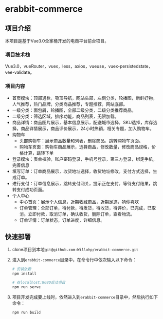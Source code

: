 # erabbit-commerce

## 项目介绍

本项目是基于Vue3.0全家桶开发的电商平台前台项目。

### 项目技术栈

Vue3.0，vueRouter，vuex，less，axios，vueuse，vuex-persistedstate，vee-validate。

### 项目内容

- 首页模块：顶部通栏，吸顶导航，网站头部，左侧分类，轮播图，新鲜好物，人气推荐，热门品牌，分类商品推荐，专题推荐，网站底部。
- 一级分类：面包屑，轮播图，全部二级分类，二级分类推荐商品。
- 二级分类：筛选区域，排序功能，商品列表，无限加载。
- 商品详情：商品图片展示，基本信息展示，配送城市选择，SKU选择，库存选择，商品详情展示，商品评价展示，24小时热销，相关专题，加入购物车。
- 购物车
  - 头部购物车：展示商品数量和列表，删除商品，跳转购物车页面。
  - 购物车页面：购物车商品展示，选择商品，修改数量，修改商品规格，价格计算，跳转下单
- 登录模块：表单校验，账户密码登录，手机号登录，第三方登录，绑定手机，完善信息
- 填写订单：订单商品展示，收货地址选择，收货地址修改，支付方式选择，生成订单。
- 进行支付：订单信息展示，跳转支付网关，提示正在支付，等待支付结果，跳转支付成功页面。
- 个人中心
  - 中心首页：展示个人信息，近期收藏商品，近期足迹，猜你喜欢
  - 订单管理：全部订单，待付款，待发货，待收货，待评价，已完成，已取消。立即付款，取消订单，确认收货，删除订单，查看物流。
  - 订单详情：订单状态，订单进度，详细信息。

## 快速部署

1. clone项目到本地`git@github.com:Willxhp/erabbit-commerce.git`

2. 进入到`erabbit-commerce`目录中，在命令行中依次输入以下命令：

   ```powershell
   # 安装依赖
   npm install
   
   # 在localhost:8080启动项目
   npm run serve
   ```

3. 项目开发完成要上线时，依然进入到`erabbit-commerce`目录中，然后执行如下命令：

   ```powershell
   npm run build
   ```

   
